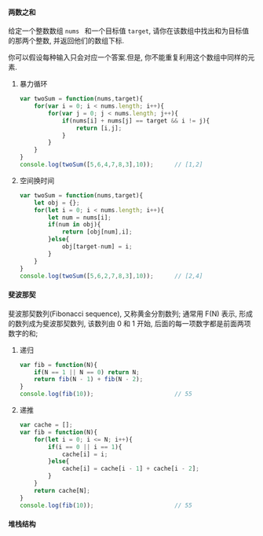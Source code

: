 
#### 两数之和
给定一个整数数组 `nums ` 和一个目标值 `target`, 请你在该数组中找出和为目标值的那两个整数, 并返回他们的数组下标.

你可以假设每种输入只会对应一个答案.但是, 你不能重复利用这个数组中同样的元素.

 1. 暴力循环
    ````javascript
    var twoSum = function(nums,target){
        for(var i = 0; i < nums.length; i++){
            for(var j = 0; j < nums.length; j++){
                if(nums[i] + nums[j] == target && i != j){
                    return [i,j];
                }
            }
        }
    }
    console.log(twoSum([5,6,4,7,8,3],10));      // [1,2]
    ````
 2. 空间换时间
    ````javascript
    var twoSum = function(nums,target){
        let obj = {};
        for(let i = 0; i < nums.length; i++){
            let num = nums[i];
            if(num in obj){
                return [obj[num],i];
            }else{
                obj[target-num] = i;
            }
        }
    }
    console.log(twoSum([5,6,2,7,8,3],10));      // [2,4]
    ````
#### 斐波那契
斐波那契数列(Fibonacci sequence), 又称黄金分割数列; 通常用 F(N) 表示, 形成的数列成为斐波那契数列, 该数列由 0 和 1 开始, 后面的每一项数字都是前面两项数字的和;

 1. 递归
    ````javascript
    var fib = function(N){
        if(N == 1 || N == 0) return N;
        return fib(N - 1) + fib(N - 2);
    }
    console.log(fib(10));                       // 55
    ````
 2. 递推
    ````javascript
    var cache = [];
    var fib = function(N){
        for(let i = 0; i <= N; i++){
            if(i == 0 || i == 1){
                cache[i] = i;
            }else{
                cache[i] = cache[i - 1] + cache[i - 2];
            }
        }
        return cache[N];
    }
    console.log(fib(10));                       // 55
    ````
#### 堆栈结构




